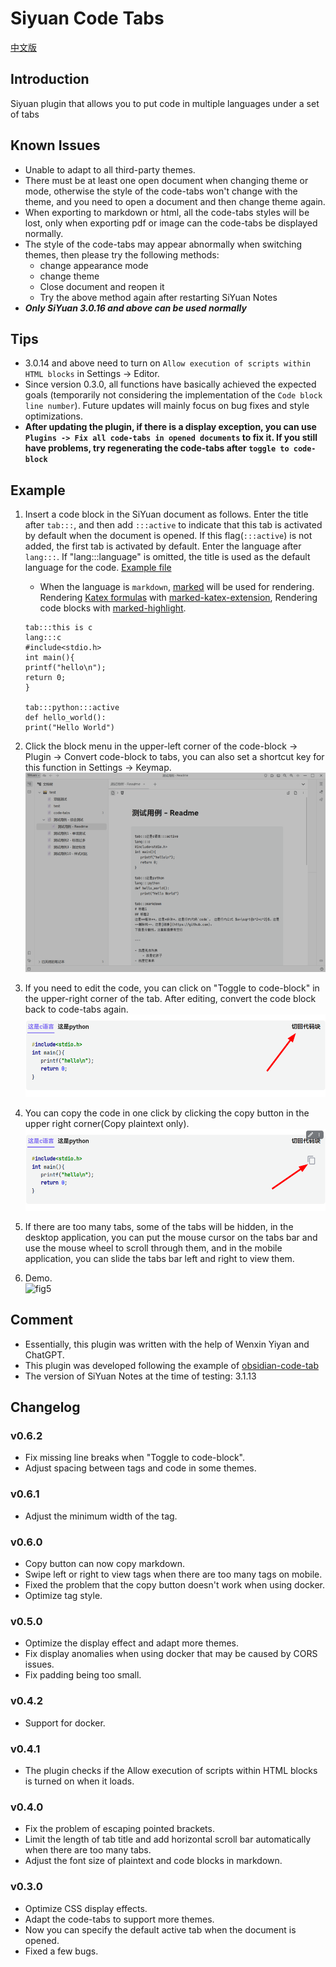 # Siyuan Code Tabs

[中文版](./README_zh_CN.md)

## Introduction

Siyuan plugin that allows you to put code in multiple languages under a set of tabs

## Known Issues

- Unable to adapt to all third-party themes.
- There must be at least one open document when changing theme or mode, otherwise the style of the code-tabs won't
  change with the theme, and you need to open a document and then change theme again.
- When exporting to markdown or html, all the code-tabs styles will be lost, only when exporting pdf or image can the
  code-tabs be displayed normally.
- The style of the code-tabs may appear abnormally when switching themes, then please try the following methods:
    - change appearance mode
    - change theme
    - Close document and reopen it
    - Try the above method again after restarting SiYuan Notes
- ***Only SiYuan 3.0.16 and above can be used normally***

## Tips

- 3.0.14 and above need to turn on `Allow execution of scripts within HTML blocks` in Settings -> Editor.
- Since version 0.3.0, all functions have basically achieved the expected goals (temporarily not considering the
  implementation of the `Code block line number`). Future updates will mainly focus on bug fixes and style
  optimizations.
- **After updating the plugin, if there is a display exception, you can
  use `Plugins -> Fix all code-tabs in opened documents` to fix it. If you still have problems, try regenerating the
  code-tabs after `toggle to code-block`**

## Example

1. Insert a code block in the SiYuan document as follows. Enter the title after `tab:::`, and then add `:::active` to
   indicate that this tab is activated by default when the document is opened. If this flag(`:::active`) is not added,
   the first tab is activated by default. Enter the language after `lang:::`. If "lang:::language" is omitted, the title
   is used as the default language for the code. [Example file](./asset/example.md)
    - When the language is `markdown`, [marked](https://github.com/markedjs/marked) will be used for rendering.
      Rendering [Katex formulas](https://katex.org)
      with [marked-katex-extension](https://github.com/UziTech/marked-katex-extension), Rendering code blocks
      with [marked-highlight](https://github.com/markedjs/marked-highlight).
   ```
   tab:::this is c
   lang:::c
   #include<stdio.h>
   int main(){
   printf("hello\n");
   return 0;
   }
   
   tab:::python:::active
   def hello_world():
   print("Hello World")
   ```

2. Click the block menu in the upper-left corner of the code-block -> Plugin -> Convert code-block to tabs, you can also
   set a shortcut key for this function in Settings -> Keymap.
   ![fig2](./asset/2.gif)

3. If you need to edit the code, you can click on "Toggle to code-block" in the upper-right corner of the tab. After
   editing, convert the code block back to code-tabs again.
   ![fig3](./asset/3.png)
4. You can copy the code in one click by clicking the copy button in the upper right corner(Copy plaintext only).  
   ![fig4](./asset/4.png)
5. If there are too many tabs, some of the tabs will be hidden, in the desktop application, you can put the mouse cursor
   on the tabs bar and use the mouse wheel to scroll through them, and in the mobile application, you can slide the tabs
   bar left and right to view them.
6. Demo.  
   ![fig5](./asset/demo.gif)

## Comment

- Essentially, this plugin was written with the help of Wenxin Yiyan and ChatGPT.
- This plugin was developed following the example of [obsidian-code-tab](https://github.com/lazyloong/obsidian-code-tab)
- The version of SiYuan Notes at the time of testing: 3.1.13

## Changelog

### v0.6.2

- Fix missing line breaks when "Toggle to code-block".
- Adjust spacing between tags and code in some themes.

### v0.6.1

- Adjust the minimum width of the tag.

### v0.6.0

- Copy button can now copy markdown.
- Swipe left or right to view tags when there are too many tags on mobile.
- Fixed the problem that the copy button doesn't work when using docker.
- Optimize tag style.

### v0.5.0

- Optimize the display effect and adapt more themes.
- Fix display anomalies when using docker that may be caused by CORS issues.
- Fix padding being too small.

### v0.4.2

- Support for docker.

### v0.4.1

- The plugin checks if the Allow execution of scripts within HTML blocks is turned on when it loads.

### v0.4.0

- Fix the problem of escaping pointed brackets.
- Limit the length of tab title and add horizontal scroll bar automatically when there are too many tabs.
- Adjust the font size of plaintext and code blocks in markdown.

### v0.3.0

- Optimize CSS display effects.
- Adapt the code-tabs to support more themes.
- Now you can specify the default active tab when the document is opened.
- Fixed a few bugs.